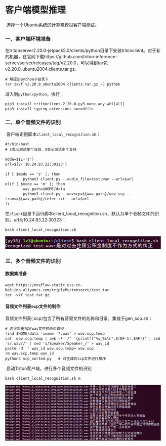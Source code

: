 # 客户端模型推理

​	选择一个Ubuntu系统的计算机模拟客户端测试。

### 一、客户端环境准备

​	在tritonserver2.20.0-jetpack5.0/clients/python目录下安装tritonclient。对于新的机器，在官网下载https://github.com/triton-inference-server/server/releases/tag/v2.20.0，可以得到tar包v2.20.0_ubuntu2004.clients.tar.gz。

```
# 解压到python子目录下
tar zxvf v2.20.0_ubuntu2004.clients.tar.gz -C python
```

进入到`python/python`，执行：

```
pip3 install tritonclient-2.20.0-py3-none-any.whl[all]
pip3 install typing_extensions soundfile
```

### 二、单个音频文件的识别

​	客户端识别脚本`client_local_recognition.sh`：

```
#!/bin/bash
# s表示测试单个音频，m表示测试多个音频

mode=${1-'s'}
url=${2-'10.24.83.22:30323'}

if [ $mode == 's' ]; then
        python3 client.py --audio_file=test.wav --url=$url
elif [ $mode == 'm' ]; then
        wav_path=$HOME/data
        python3 client.py --wavscp=${wav_path}/wav.scp --trans=${wav_path}/refer.txt --url=$url
fi

```

​	在`client`目录下运行脚本client_local_recognition.sh，默认为单个音频文件的识别，url为10.24.83.22:30323：

```
bash client_local_recognition.sh
```

![](figs.assets/image-20230306201004259.png)

### 三、多个音频文件的识别

#### 		数据集准备

```
wget https://oneflow-static.oss-cn-beijing.aliyuncs.com/tripleMu/tensorrt/test.tar
tar -vxf test.tar.gz
```

#### 		音频文件列表scp文件的制作

​	音频文件列表(.scp)包含了所有音频文件的名称和目录，集成于gen_scp.sh：

```
# 这里需要指定wav文件的绝对路径
find $HOME/data -iname '*.wav' > wav.scp.temp	
cat  wav.scp.temp | awk -F '/' '{printf("%s_%s\n",$(NF-1),$NF)}' | sed 's/.wav//' | sed 's/Speaker/Speaker_/' > wav_id 
paste -d' ' wav_id wav.scp.temp> wav.scp
rm wav.scp.temp wav_id
python3 scp_sorted.py	# 对生成的scp文件进行排序
```

​	启动Triton客户端，进行多个音频文件的识别

```
bash client_local_recognition.sh m
```

![](figs.assets/image-20230307144652340.png)